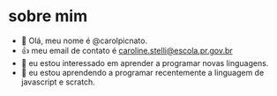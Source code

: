 # sobre mim
- 👋 Olá, meu nome é  @carolpicnato.
- 👍 meu email de contato é caroline.stelli@escola.pr.gov.br
- 👀 eu estou interessado em aprender a programar novas linguagens.
- 🌱 eu estou aprendendo a programar recentemente a linguagem de javascript e scratch.
